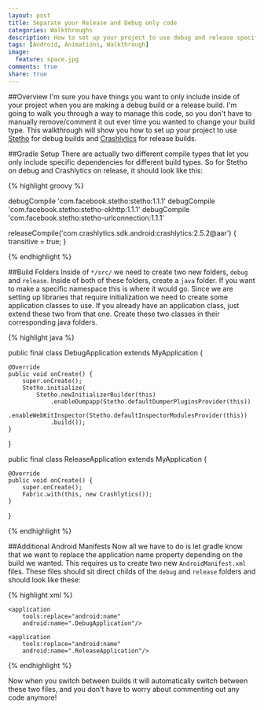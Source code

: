 ```yaml
---
layout: post
title: Separate your Release and Debug only code
categories: Walkthroughs
description: How to set up your project to use debug and release specific code.
tags: [Android, Animations, Walkthrough]
image:
  feature: space.jpg
comments: true
share: true
---
```


##Overview
I'm sure you have things you want to only include inside of your project when you are making a debug build or a release build. I'm going to walk you through a way to manage this code, so you don't have to manually remove/comment it out ever time you wanted to change your build type. This walkthrough will show you how to set up your project to use [Stetho](http://facebook.github.io/stetho/) for debug builds and [Crashlytics](https://get.fabric.io/) for release builds.

##Gradle Setup
There are actually two different compile types that let you only include specific dependencies for different build types. So for Stetho on debug and Crashlytics on release, it should look like this:

{% highlight groovy %}

debugCompile 'com.facebook.stetho:stetho:1.1.1'
debugCompile 'com.facebook.stetho:stetho-okhttp:1.1.1'
debugCompile 'com.facebook.stetho:stetho-urlconnection:1.1.1'

releaseCompile('com.crashlytics.sdk.android:crashlytics:2.5.2@aar') {
    transitive = true;
}

{% endhighlight %}

##Build Folders
Inside of `*/src/` we need to create two new folders, `debug` and `release`. Inside of both of these folders, create a `java` folder. If you want to make a specific namespace this is where it would go. Since we are setting up libraries that require initialization we need to create some application classes to use. If you already have an application class, just extend these two from that one. Create these two classes in their corresponding java folders. 

{% highlight java %}

public final class DebugApplication extends MyApplication {

    @Override
    public void onCreate() {
        super.onCreate();
        Stetho.initialize(
            Stetho.newInitializerBuilder(this)
                .enableDumpapp(Stetho.defaultDumperPluginsProvider(this))
                .enableWebKitInspector(Stetho.defaultInspectorModulesProvider(this))
                .build());
    }
}

public final class ReleaseApplication extends MyApplication {

    @Override
    public void onCreate() {
        super.onCreate();
        Fabric.with(this, new Crashlytics());
    }
}

{% endhighlight %}

##Additional Android Manifests
Now all we have to do is let gradle know that we want to replace the application name property depending on the build we wanted. This requires us to create two new `AndroidManifest.xml` files. These files should sit direct childs of the `debug` and `release` folders and should look like these:

{% highlight xml %}

<manifest
    package="com.w9jds.myapplication"
    xmlns:android="http://schemas.android.com/apk/res/android"
    xmlns:tools="http://schemas.android.com/tools">

    <application
        tools:replace="android:name"
        android:name=".DebugApplication"/>

</manifest>

<manifest
    package="com.w9jds.myapplication"
    xmlns:android="http://schemas.android.com/apk/res/android"
    xmlns:tools="http://schemas.android.com/tools">

    <application
        tools:replace="android:name"
        android:name=".ReleaseApplication"/>

</manifest>

{% endhighlight %}

Now when you switch between builds it will automatically switch between these two files, and you don't have to worry about commenting out any code anymore!